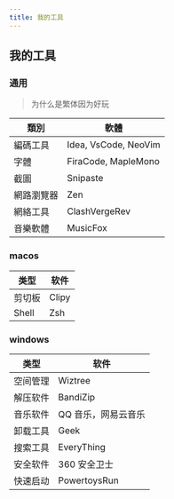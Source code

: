 ```yaml
---
title: 我的工具
---
```


## 我的工具

### 通用

> 为什么是繁体因为好玩

| 類別       | 軟體                 |
| ---------- | -------------------- |
| 編碼工具   | Idea, VsCode, NeoVim |
| 字體       | FiraCode, MapleMono  |
| 截圖       | Snipaste             |
| 網路瀏覽器 | Zen                  |
| 網絡工具   | ClashVergeRev        |
| 音樂軟體   | MusicFox             |

### macos

| 类型   | 软件  |
| ------ | ----- |
| 剪切板 | Clipy |
| Shell  | Zsh   |

### windows

| 类型     | 软件                |
| -------- | ------------------- |
| 空间管理 | Wiztree             |
| 解压软件 | BandiZip            |
| 音乐软件 | QQ 音乐，网易云音乐 |
| 卸载工具 | Geek                |
| 搜索工具 | EveryThing          |
| 安全软件 | 360 安全卫士        |
| 快速启动 | PowertoysRun        |

<!--       | 外设                        | 毒蝰标准版, G304, G403, Crush 80, 腹灵 MK870 | -->

